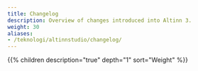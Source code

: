 ```yaml
---
title: Changelog
description: Overview of changes introduced into Altinn 3.
weight: 30
aliases:
- /teknologi/altinnstudio/changelog/
---
```


{{% children description="true" depth="1" sort="Weight" %}}